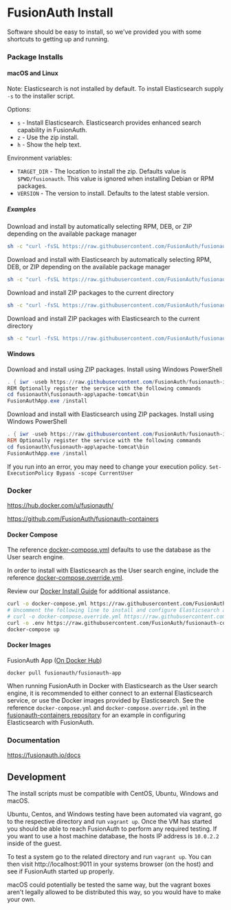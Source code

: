 # FusionAuth Install

Software should be easy to install, so we've provided you with some shortcuts to getting up and running. 

### Package Installs

#### macOS and Linux

Note: Elasticsearch is not installed by default. To install Elasticsearch supply `-s` to the installer script.

Options:

* `s` - Install Elasticsearch. Elasticsearch provides enhanced search capability in FusionAuth.
* `z` - Use the zip install.
* `h` - Show the help text.

Environment variables:

* `TARGET_DIR` - The location to install the zip. Defaults value is `$PWD/fusionauth`. This value is ignored when installing Debian or RPM packages.
* `VERSION` - The version to install. Defaults to the latest stable version.

##### Examples

Download and install by automatically selecting RPM, DEB, or ZIP depending on the available package manager
```bash
sh -c "curl -fsSL https://raw.githubusercontent.com/FusionAuth/fusionauth-install/master/install.sh | sh"
```

Download and install with Elasticsearch by automatically selecting RPM, DEB, or ZIP depending on the available package manager
```bash
sh -c "curl -fsSL https://raw.githubusercontent.com/FusionAuth/fusionauth-install/master/install.sh | sh -s - -s"
```

Download and install ZIP packages to the current directory
```bash
sh -c "curl -fsSL https://raw.githubusercontent.com/FusionAuth/fusionauth-install/master/install.sh | sh -s - -z"
```

Download and install ZIP packages with Elasticsearch to the current directory
```bash
sh -c "curl -fsSL https://raw.githubusercontent.com/FusionAuth/fusionauth-install/master/install.sh | sh -s - -zs"
```

#### Windows

Download and install using ZIP packages.  Install using Windows PowerShell
```powershell
. { iwr -useb https://raw.githubusercontent.com/FusionAuth/fusionauth-install/master/install.ps1 } | iex; install
REM Optionally register the service with the following commands
cd fusionauth\fusionauth-app\apache-tomcat\bin
FusionAuthApp.exe /install
```

Download and install with Elasticsearch using ZIP packages.  Install using Windows PowerShell
```powershell
. { iwr -useb https://raw.githubusercontent.com/FusionAuth/fusionauth-install/master/install.ps1 } | iex; install -includeSearch 1
REM Optionally register the service with the following commands
cd fusionauth\fusionauth-app\apache-tomcat\bin
FusionAuthApp.exe /install
```

If you run into an error, you may need to change your execution policy. `Set-ExecutionPolicy Bypass -scope CurrentUser`

### Docker

https://hub.docker.com/u/fusionauth/

https://github.com/FusionAuth/fusionauth-containers

#### Docker Compose
The reference [docker-compose.yml](https://raw.githubusercontent.com/FusionAuth/fusionauth-containers/master/docker/fusionauth/docker-compose.yml) defaults to use the database as the User search engine.

In order to install with Elasticsearch as the User search engine, include the reference  [docker-compose.override.yml](https://raw.githubusercontent.com/FusionAuth/fusionauth-containers/master/docker/fusionauth/docker-compose.override.yml).

Review our [Docker Install Guide](https://fusionauth.io/docs/v1/tech/installation-guide/docker) for additional assistance.

```bash
curl -o docker-compose.yml https://raw.githubusercontent.com/FusionAuth/fusionauth-containers/master/docker/fusionauth/docker-compose.yml
# Uncomment the following line to install and configure Elasticsearch as the User search engine
# curl -o docker-compose.override.yml https://raw.githubusercontent.com/FusionAuth/fusionauth-containers/master/docker/fusionauth/docker-compose.override.yml
curl -o .env https://raw.githubusercontent.com/FusionAuth/fusionauth-containers/master/docker/fusionauth/.env
docker-compose up
```

#### Docker Images

FusionAuth App ([On Docker Hub](https://hub.docker.com/r/fusionauth/fusionauth-app/))

```
docker pull fusionauth/fusionauth-app
```

When running FusionAuth in Docker with Elasticsearch as the User search engine, it is recommended to either connect to an external Elasticsearch service, or use the Docker images provided by Elasticsearch. See the reference `docker-compose.yml` and `docker-compose.override.yml` in the [fusionauth-containers repository](https://github.com/FusionAuth/fusionauth-containers/tree/master/docker/fusionauth) for an example in configuring Elasticsearch with FusionAuth. 

### Documentation

https://fusionauth.io/docs

## Development

The install scripts must be compatible with CentOS, Ubuntu, Windows and macOS.

Ubuntu, Centos, and Windows testing have been automated via vagrant, go to the respective directory and run `vagrant up`. Once the VM has started you should be able to reach FusionAuth to perform any required testing. If you want to use a host machine database, the hosts IP address is `10.0.2.2` inside of the guest.

To test a system go to the related directory and run `vagrant up`. You can then visit http://localhost:9011 in your systems browser (on the host) and see if FusionAuth started up properly.

macOS could potentially be tested the same way, but the vagrant boxes aren't legally allowed to be distributed this way, so you would have to make your own. 
